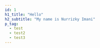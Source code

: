 ```yaml
---
id: 1
h1_title: "Hello"
h2_subtitle: "My name is Nurrizky Imani"
p_tag: 
  - test
  - test2
  - test3
---
```


